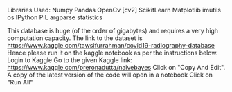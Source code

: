 
Libraries Used:
Numpy
Pandas
OpenCv [cv2]
ScikitLearn
Matplotlib
imutils
os
IPython
PIL
argparse
statistics


This database is huge (of the order of gigabytes) and requires a very high computation capacity. The link to the dataset is https://www.kaggle.com/tawsifurrahman/covid19-radiography-database
Hence please run it on the kaggle notebook as per the instructions below.
Login to Kaggle
Go to the given Kaggle link: https://www.kaggle.com/preronadutta/naivebayes 
Click on "Copy And Edit". A copy of the latest version of the code will open in a notebook 
Click on "Run All"
